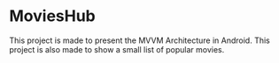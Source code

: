# MoviesHub
This project is made to present the MVVM Architecture in Android.
This project is also made to show a small list of popular movies.
